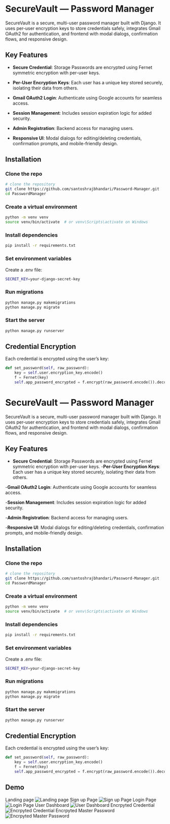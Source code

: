 # SecureVault — Password Manager
SecureVault is a secure, multi-user password manager built with Django. It uses per-user encryption keys to store credentials safely, integrates Gmail OAuth2 for authentication, and frontend with modal dialogs, confirmation flows, and responsive design.

## Key Features
- **Secure Credential**: Storage Passwords are encrypted using Fernet symmetric encryption with per-user keys.
- **Per-User Encryption Keys**: Each user has a unique key stored securely, isolating their data from others.

- **Gmail OAuth2 Login**: Authenticate using Google accounts for seamless access.

- **Session Management**: Includes session expiration logic for added security.

- **Admin Registration**: Backend access for managing users.

- **Responsive UI**: Modal dialogs for editing/deleting credentials, confirmation prompts, and mobile-friendly design.

## Installation
### Clone the repo
```bash
# clone the repository
git clone https://github.com/santoshrajbhandari/Password-Manager.git
cd PasswordManager
```
### Create a virtual environment
```bash
python -m venv venv
source venv/bin/activate  # or venv\Scripts\activate on Windows
```
### Install dependencies
```bash
pip install -r requirements.txt

```
### Set environment variables 
Create a .env file:
```bash
SECRET_KEY=your-django-secret-key
```
### Run migrations
```bash
python manage.py makemigrations
python manage.py migrate

```
### Start the server
```bash
python manage.py runserver
```
## Credential Encryption
Each credential is encrypted using the user’s key:
```python
def set_password(self, raw_password):
    key = self.user.encryption_key.encode()
    f = Fernet(key)
    self.app_password_encrypted = f.encrypt(raw_password.encode()).decode()

```

# SecureVault — Password Manager
SecureVault is a secure, multi-user password manager built with Django. It uses per-user encryption keys to store credentials safely, integrates Gmail OAuth2 for authentication, and frontend with modal dialogs, confirmation flows, and responsive design.

## Key Features
- **Secure Credential**: Storage Passwords are encrypted using Fernet symmetric encryption with per-user keys.
-**Per-User Encryption Keys**: Each user has a unique key stored securely, isolating their data from others.

-**Gmail OAuth2 Login**: Authenticate using Google accounts for seamless access.

-**Session Management**: Includes session expiration logic for added security.

-**Admin Registration**: Backend access for managing users.

-**Responsive UI**: Modal dialogs for editing/deleting credentials, confirmation prompts, and mobile-friendly design.

## Installation
### Clone the repo
```bash
# clone the repository
git clone https://github.com/santoshrajbhandari/Password-Manager.git
cd PasswordManager
```
### Create a virtual environment
```bash
python -m venv venv
source venv/bin/activate  # or venv\Scripts\activate on Windows
```
### Install dependencies
```bash
pip install -r requirements.txt

```
### Set environment variables 
Create a .env file:
```bash
SECRET_KEY=your-django-secret-key
```
### Run migrations
```bash
python manage.py makemigrations
python manage.py migrate

```
### Start the server
```bash
python manage.py runserver
```
## Credential Encryption
Each credential is encrypted using the user’s key:
```python
def set_password(self, raw_password):
    key = self.user.encryption_key.encode()
    f = Fernet(key)
    self.app_password_encrypted = f.encrypt(raw_password.encode()).decode()

```
## Demo

Landing page
![Landing page](assets/demo1.png)
Sign up Page
![Sign up Page](assets/demo2.png)
Login Page
![Login Page](assets/demo3.png)
User Dashboard
![User Dashboard](assets/demo4.png)
Encrpyted Credential
![Encrpyted Credential](assets/demo5.png)
Encrpyted Master Password
![Encrpyted Master Password](assets/demo6.png)
